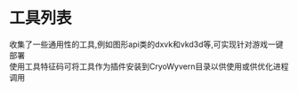 # 工具列表  
收集了一些通用性的工具,例如图形api类的dxvk和vkd3d等,可实现针对游戏一键部署  
使用工具特征码可将工具作为插件安装到CryoWyvern目录以供使用或供优化进程调用  
